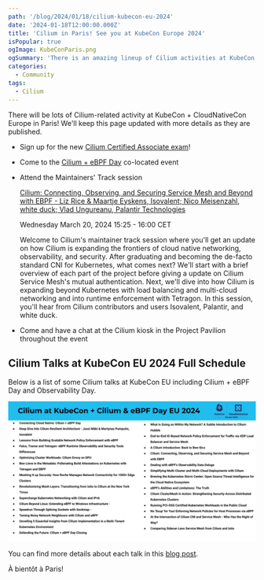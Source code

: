 ```yaml
---
path: '/blog/2024/01/18/cilium-kubecon-eu-2024'
date: '2024-01-18T12:00:00.000Z'
title: 'Cilium in Paris! See you at KubeCon Europe 2024'
isPopular: true
ogImage: KubeConParis.png
ogSummary: 'There is an amazing lineup of Cilium activities at KubeCon + CloudNativeCon'
categories:
  - Community
tags:
  - Cilium
---
```


There will be lots of Cilium-related activity at KubeCon + CloudNativeCon Europe
in Paris! We'll keep this page updated with more details as they are published.

- Sign up for the new [Cilium Certified Associate
  exam](https://training.linuxfoundation.org/certification/cilium-certified-associate-cca/)!

- Come to the [Cilium + eBPF Day](https://events.linuxfoundation.org/kubecon-cloudnativecon-europe/co-located-events/cilium-ebpf-day/) co-located event

- Attend the Maintainers' Track session

  [Cilium: Connecting, Observing, and Securing Service Mesh and Beyond with EBPF - Liz Rice & Maartje Eyskens, Isovalent; Nico Meisenzahl, white duck; Vlad Ungureanu, Palantir Technologies](https://kccnceu2024.sched.com/event/1Yhfl/cilium-connecting-observing-and-securing-service-mesh-and-beyond-with-ebpf-liz-rice-maartje-eyskens-isovalent-nico-meisenzahl-white-duck-vlad-ungureanu-palantir-technologies?iframe=no&w=100%&sidebar=yes&bg=no)

  Wednesday March 20, 2024 15:25 - 16:00 CET

  Welcome to Cilium's maintainer track session where you'll get an update on how Cilium is expanding the frontiers of cloud native networking, observability, and security. After graduating and becoming the de-facto standard CNI for Kubernetes, what comes next? We'll start with a brief overview of each part of the project before giving a update on Cilium Service Mesh's mutual authentication. Next, we'll dive into how Cilium is expanding beyond Kubernetes with load balancing and multi-cloud networking and into runtime enforcement with Tetragon. In this session, you'll hear from Cilium contributors and users Isovalent, Palantir, and white duck.

- Come and have a chat at the Cilium kiosk in the Project Pavilion throughout
  the event

## Cilium Talks at KubeCon EU 2024 Full Schedule

Below is a list of some Cilium talks at KubeCon EU including Cilium + eBPF Day and Observability Day.

![](./talks.png)

You can find more details about each talk in this [blog post](https://cilium.io/blog/2024/02/02/cilium-at-kube-con-eu-2024).

À bientôt à Paris!
